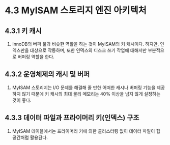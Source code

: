 # 4.3 MyISAM 스토리지 엔진 아키텍처

## 4.3.1 키 캐시

1. InnoDB의 버퍼 풀과 비슷한 역할을 하는 것이 MyISAM의 키 캐시이다. 하지만, 인덱스만을 대상으로 작동하며, 또한 인덱스의 디스크 쓰기 작업에 대해서만 부분적으로 버퍼링 역할을 한다.

## 4.3.2 운영체제의 캐시 및 버퍼

1. MyISAM 스토리지는 I/O 문제를 해결해 줄 만한 어떠한 캐시나 버퍼링 기능을 제공하지 않기 때문에 키 캐시의 최대 물리 메모리는 40% 이상을 넘지 않게 설정하는 것이 좋다.

## 4.3.3 데이터 파일과 프라이머리 키(인덱스) 구조

1. MyISAM 테이블에서는 프라이머리 키에 의한 클러스터링 없이 데이터 파일이 힙 공간처럼 활용된다.